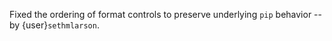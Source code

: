 Fixed the ordering of format controls to preserve underlying `pip` behavior
-- by {user}`sethmlarson`.
